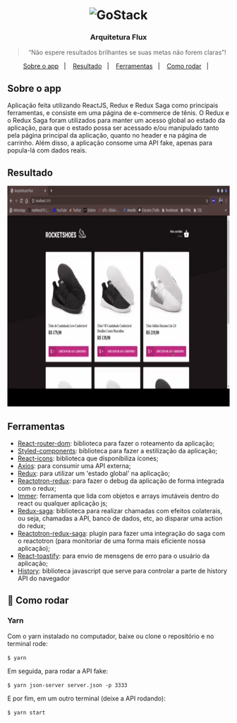 <h1 align="center">
    <img alt="GoStack" src="https://rocketseat-cdn.s3-sa-east-1.amazonaws.com/bootcamp-header.png" width="200px" />
</h1>

<h3 align="center">
  Arquitetura Flux
</h3>

<blockquote align="center">“Não espere resultados brilhantes se suas metas não forem claras”!</blockquote>

<p align="center">
  <a href="#sobre-o-app">Sobre o app</a>&nbsp;&nbsp;&nbsp;|&nbsp;&nbsp;&nbsp;
  <a href="#resultado">Resultado</a>&nbsp;&nbsp;&nbsp;|&nbsp;&nbsp;&nbsp;
  <a href="#ferramentas">Ferramentas</a>&nbsp;&nbsp;&nbsp;|&nbsp;&nbsp;&nbsp;
  <a href="#rocket-como-rodar">Como rodar</a>&nbsp;&nbsp;&nbsp;|&nbsp;&nbsp;&nbsp;
</p>

## Sobre o app

  Aplicação feita utilizando ReactJS, Redux e Redux Saga como principais ferramentas, e consiste em uma página de e-commerce de tênis. O Redux e o Redux Saga foram utilizados para manter um acesso global ao estado da aplicação, para que o estado possa ser acessado e/ou manipulado tanto pela página principal da aplicação, quanto no header e na página de carrinho. Além disso,  a aplicação consome uma API fake, apenas para popula-lá com dados reais.

## Resultado

<img src=".github/demo.gif" height="500">

## Ferramentas

- [React-router-dom](https://www.npmjs.com/package/react-router-dom): biblioteca para fazer o roteamento da aplicação;
- [Styled-components](https://styled-components.com/): biblioteca para fazer a estilização da aplicação;
- [React-icons](https://www.npmjs.com/package/react-icons): biblioteca que disponibiliza ícones;
- [Axios](https://github.com/axios/axios): para consumir uma API externa;
- [Redux](https://redux.js.org/): para utilizar um 'estado global' na aplicação;
- [Reactotron-redux](https://github.com/infinitered/reactotron/blob/master/docs/plugin-redux.md): para fazer o debug da aplicação de forma integrada com o redux;
- [Immer](https://github.com/immerjs/immer): ferramenta que lida com objetos e arrays imutáveis dentro do react ou qualquer aplicação js;
- [Redux-saga](https://redux-saga.js.org/): biblioteca para realizar chamadas com efeitos colaterais, ou seja, chamadas a API, banco de dados, etc, ao disparar uma action do redux;
- [Reactotron-redux-saga](https://github.com/infinitered/reactotron/blob/master/docs/plugin-redux-saga.md): plugin para fazer uma integração do saga com o reactotron (para monitoriar de uma forma mais eficiente nossa aplicação);
- [React-toastify](https://github.com/fkhadra/react-toastify): para envio de mensgens de erro para o usuário da aplicação;
- [History](https://github.com/ReactTraining/react-router/blob/master/packages/react-router/docs/api/history.md): biblioteca javascript que serve para controlar a parte de history API do navegador

## :rocket: Como rodar

### Yarn

Com o yarn instalado no computador, baixe ou clone o repositório e no terminal rode:

`$ yarn`

Em seguida, para rodar a API fake:

`$ yarn json-server server.json -p 3333`

E por fim, em um outro terminal (deixe a API rodando):

`$ yarn start`
